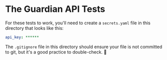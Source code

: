 # The Guardian API Tests

For these tests to work, you'll need to create a `secrets.yaml` file in this directory that looks like this:

```yml
api_key: ******
```

The `.gitignore` file in this directory should ensure your file is not committed to git, but it's a good practice to double-check. 👀
